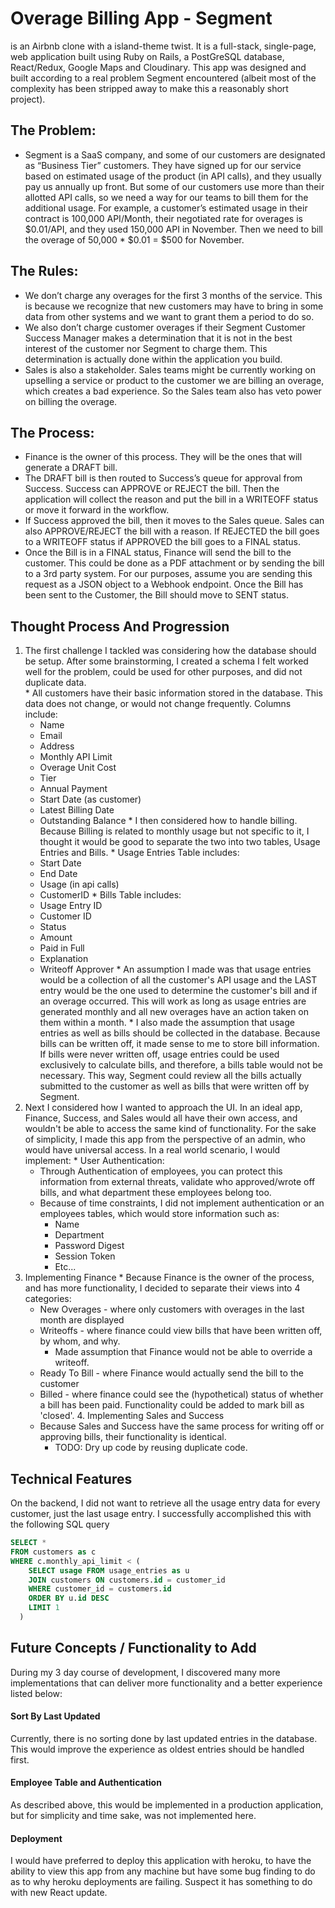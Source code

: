 # Overage Billing App - Segment

 is an Airbnb clone with a island-theme twist.  It is a full-stack, single-page, web application built using Ruby on Rails, a PostGreSQL database, React/Redux, Google Maps and Cloudinary.
This app was designed and built according to a real problem Segment encountered (albeit most of the complexity has been stripped away to make this a reasonably short project).
## The Problem:
  * Segment is a SaaS company, and some of our customers are designated as “Business Tier” customers. They have signed up for our service based on estimated usage of the product (in API calls), and they usually pay us annually up front. But some of our customers use more than their allotted API calls, so we need a way for our teams to bill them for the additional usage. For example, a customer’s estimated usage in their contract is 100,000 API/Month, their negotiated rate for overages is $0.01/API, and they used 150,000 API in November. Then we need to bill the overage of 50,000 * $0.01 = $500 for November.
## The Rules:
  * We don’t charge any overages for the first 3 months of the service. This is because we recognize that new customers may have to bring in some data from other systems and we want to grant them a period to do so.
  * We also don’t charge customer overages if their Segment Customer Success Manager makes a determination that it is not in the best interest of the customer nor Segment to charge them. This determination is actually done within the application you build.
  * Sales is also a stakeholder. Sales teams might be currently working on upselling a service or product to the customer we are billing an overage, which creates a bad experience. So the Sales team also has veto power on billing the overage.
## The Process:
  * Finance is the owner of this process. They will be the ones that will generate a DRAFT bill.
  * The DRAFT bill is then routed to Success’s queue for approval from Success. Success can APPROVE or REJECT the bill. Then the application will collect the reason and put the bill in a WRITEOFF status or move it forward in the workflow.
  * If Success approved the bill, then it moves to the Sales queue. Sales can also APPROVE/REJECT the bill with a reason. If REJECTED the bill goes to a WRITEOFF status if APPROVED the bill goes to a FINAL status.
  * Once the Bill is in a FINAL status, Finance will send the bill to the customer. This could be done as a PDF attachment or by sending the bill to a 3rd party system. For our purposes, assume you are sending this request as a JSON object to a Webhook endpoint. Once the Bill has been sent to the Customer, the Bill should move to SENT status.


## Thought Process And Progression
  1. The first challenge I tackled was considering how the database should be setup.  After some brainstorming, I created a schema I felt worked well for the problem, could be used for other purposes, and did not duplicate data.  
    * All customers have their basic information stored in the database.  This data does not change, or would not change frequently. Columns include:
      * Name
      * Email
      * Address
      * Monthly API Limit
      * Overage Unit Cost
      * Tier
      * Annual Payment
      * Start Date (as customer)
      * Latest Billing Date
      * Outstanding Balance
    * I then considered how to handle billing. Because Billing is related to monthly usage but not specific to it, I thought it would be good to separate the two into two tables, Usage Entries and Bills.
    * Usage Entries Table includes:
      * Start Date
      * End Date
      * Usage (in api calls)
      * CustomerID
    * Bills Table includes:
      * Usage Entry ID
      * Customer ID
      * Status
      * Amount
      * Paid in Full
      * Explanation
      * Writeoff Approver
    * An assumption I made was that usage entries would be a collection of all the customer's API usage and the LAST entry would be the one used to determine the customer's bill and if an overage occurred.  This will work as long as usage entries are generated monthly and all new overages have an action taken on them within a month.
    * I also made the assumption that usage entries as well as bills should be collected in the database. Because bills can be written off, it made sense to me to store bill information.  If bills were never written off, usage entries could be used exclusively to calculate bills, and therefore, a bills table would not be necessary. This way, Segment could review all the bills actually submitted to the customer as well as bills that were written off by Segment.
  2. Next I considered how I wanted to approach the UI.  In an ideal app, Finance, Success, and Sales would all have their own access, and wouldn't be able to access the same kind of functionality.  For the sake of simplicity, I made this app from the perspective of an admin, who would have universal access. In a real world scenario, I would implement:
    * User Authentication:
      * Through Authentication of employees, you can protect this information from external threats, validate who approved/wrote off bills, and what department these employees belong too.
      * Because of time constraints, I did not implement authentication or an employees tables, which would store information such as:
        * Name
        * Department
        * Password Digest
        * Session Token
        * Etc...
  3. Implementing Finance
    * Because Finance is the owner of the process, and has more functionality, I decided to separate their views into 4 categories:
      * New Overages - where only customers with overages in the last month are displayed
      * Writeoffs - where finance could view bills that have been written off, by whom, and why.  
        * Made assumption that Finance would not be able to override a writeoff.
      * Ready To Bill - where Finance would actually send the bill to the customer
      * Billed - where finance could see the (hypothetical) status of whether a bill has been paid. Functionality could be added to mark bill as 'closed'.
    4. Implementing Sales and Success
      * Because Sales and Success have the same process for writing off or approving bills, their functionality is identical.  
        * TODO: Dry up code by reusing duplicate code.


## Technical Features
On the backend, I did not want to retrieve all the usage entry data for every customer, just the last usage entry. I successfully accomplished this with the following SQL query

  ``` SQL
  SELECT *
  FROM customers as c
  WHERE c.monthly_api_limit < (
      SELECT usage FROM usage_entries as u
      JOIN customers ON customers.id = customer_id
      WHERE customer_id = customers.id
      ORDER BY u.id DESC
      LIMIT 1
    )
  ```

## Future Concepts / Functionality to Add
During my 3 day course of development, I discovered many more implementations that can deliver more functionality and a better experience listed below:

#### Sort By Last Updated
Currently, there is no sorting done by last updated entries in the database. This would improve the experience as oldest entries should be handled first.

#### Employee Table and Authentication
As described above, this would be implemented in a production application, but for simplicity and time sake, was not implemented here.

#### Deployment
I would have preferred to deploy this application with heroku, to have the ability to view this app from any machine but have some bug finding to do as to why heroku deployments are failing. Suspect it has something to do with new React update. 
